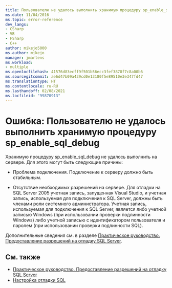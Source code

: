 ```yaml
---
title: Пользователю не удалось выполнить хранимую процедуру sp_enable_sql_debug | Документация Майкрософт
ms.date: 11/04/2016
ms.topic: error-reference
dev_langs:
- CSharp
- VB
- FSharp
- C++
author: mikejo5000
ms.author: mikejo
manager: jmartens
ms.workload:
- multiple
ms.openlocfilehash: 41576d83ecff9f501b56ecc3fef3878f7c8a00b6
ms.sourcegitcommit: ae6d47b09a439cd0e13180f5e89510e3e347fd47
ms.translationtype: HT
ms.contentlocale: ru-RU
ms.lasthandoff: 02/08/2021
ms.locfileid: "99870913"
---
```

# <a name="error-user-could-not-execute-stored-procedure-sp_enable_sql_debug"></a>Ошибка: Пользователю не удалось выполнить хранимую процедуру sp_enable_sql_debug

Хранимую процедуру sp_enable_sql_debug не удалось выполнить на сервере. Для этого могут быть следующие причины:

- Проблема подключения. Подключение к серверу должно быть стабильным.

- Отсутствие необходимых разрешений на сервере. Для отладки на SQL Server 2005 учетная запись, запущенная Visual Studio, и учетная запись, используемая для подключения к SQL Server, должны быть членами роли системного администратора. Учетная запись, используемая для подключения к SQL Server, является либо учетной записью Windows (при использовании проверки подлинности Windows) либо учетной записью с идентификатором пользователя и паролем (при использовании проверки подлинности SQL).

Дополнительные сведения см. в разделе [Практическое руководство. Предоставление разрешений на отладку SQL Server](/previous-versions/w1bhybwz(v=vs.100)).

## <a name="see-also"></a>См. также

- [Практическое руководство. Предоставление разрешений на отладку SQL Server](/previous-versions/w1bhybwz(v=vs.100))
- [Настройка отладки SQL](/previous-versions/visualstudio/visual-studio-2010/s4sszxst\(v\=vs.100\))